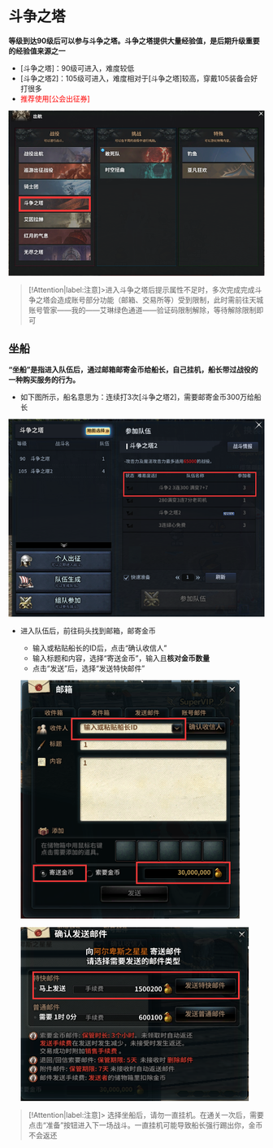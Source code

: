 # 斗争之塔 <!-- {docsify-ignore-all} -->
**等级到达90级后可以参与斗争之塔。斗争之塔提供大量经验值，是后期升级重要的经验值来源之一**
-   [斗争之塔]：90级可进入，难度较低
-   [斗争之塔2]：105级可进入，难度相对于[斗争之塔]较高，穿戴105装备会好打很多  
-   <div style='color: red'>推荐使用[公会出征券]</div>

![Alt text](image-1.png ':size=40%')


> [!Attention|label:注意]>进入斗争之塔后提示属性不足时，多次完成完成斗争之塔会造成账号部分功能（邮箱、交易所等）受到限制，此时需前往天城账号管家——我的——艾琳绿色通道——验证码限制解除，等待解除限制即可


## 坐船
**“坐船”是指进入队伍后，通过邮箱邮寄金币给船长，自己挂机，船长带过战役的一种购买服务的行为。**

-   如下图所示，船名意思为：连续打3次[斗争之塔2]，需要邮寄金币300万给船长

![Alt text](image.png ':size=50%')

-   进入队伍后，前往码头找到邮箱，邮寄金币
    -   输入或粘贴船长的ID后，点击“确认收信人”
    -   输入标题和内容，选择“寄送金币”，输入且**核对金币数量**
    -   点击“发送”后，选择“发送特快邮件”

    ![Alt text](image-2.png ':size=25%')

    ![Alt text](image-3.png ':size=25%')

> [!Attention|label:注意]>   选择坐船后，请勿一直挂机。在通关一次后，需要点击“准备”按钮进入下一场战斗。一直挂机可能导致船长强行踢出你，金币不会返还


